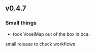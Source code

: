 ## v0.4.7
### Small things
- took VoxelMap out of the box in bca.

small release to check workflows
